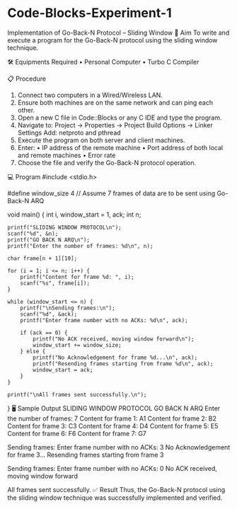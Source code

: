 # Code-Blocks-Experiment-1
Implementation of Go-Back-N Protocol – Sliding Window
🎯 Aim
To write and execute a program for the Go-Back-N protocol using the sliding window technique.

🛠️ Equipments Required
• 	Personal Computer
• 	Turbo C Compiler

📋 Procedure
1. 	Connect two computers in a Wired/Wireless LAN.
2. 	Ensure both machines are on the same network and can ping each other.
3. 	Open a new C file in Code::Blocks or any C IDE and type the program.
4. 	Navigate to:
Project -> Properties -> Project Build Options -> Linker Settings
Add: netproto and pthread
5. 	Execute the program on both server and client machines.
6. 	Enter:
• 	IP address of the remote machine
• 	Port address of both local and remote machines
• 	Error rate
7. 	Choose the file and verify the Go-Back-N protocol operation.

💻 Program
#include <stdio.h>

#define window_size 4  // Assume 7 frames of data are to be sent using Go-Back-N ARQ

void main() {
    int i, window_start = 1, ack;
    int n;

    printf("SLIDING WINDOW PROTOCOL\n");
    scanf("%d", &n);
    printf("GO BACK N ARQ\n");
    printf("Enter the number of frames: %d\n", n);

    char frame[n + 1][10];

    for (i = 1; i <= n; i++) {
        printf("Content for frame %d: ", i);
        scanf("%s", frame[i]);
    }

    while (window_start <= n) {
        printf("\nSending frames:\n");
        scanf("%d", &ack);
        printf("Enter frame number with no ACKs: %d\n", ack);

        if (ack == 0) {
            printf("No ACK received, moving window forward\n");
            window_start += window_size;
        } else {
            printf("No Acknowledgement for frame %d...\n", ack);
            printf("Resending frames starting from frame %d\n", ack);
            window_start = ack;
        }
    }

    printf("\nAll frames sent successfully.\n");
}
🖥️ Sample Output
SLIDING WINDOW PROTOCOL
GO BACK N ARQ
Enter the number of frames: 7
Content for frame 1: A1
Content for frame 2: B2
Content for frame 3: C3
Content for frame 4: D4
Content for frame 5: E5
Content for frame 6: F6
Content for frame 7: G7

Sending frames:
Enter frame number with no ACKs: 3
No Acknowledgement for frame 3...
Resending frames starting from frame 3

Sending frames:
Enter frame number with no ACKs: 0
No ACK received, moving window forward

All frames sent successfully.
✅ Result
Thus, the Go-Back-N protocol using the sliding window technique was successfully implemented and verified.
